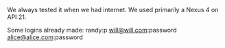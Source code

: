 We always tested it when we had internet.
We used primarily a Nexus 4 on API 21.

Some logins already made:
randy:p
will@will.com:password
alice@alice.com:password
